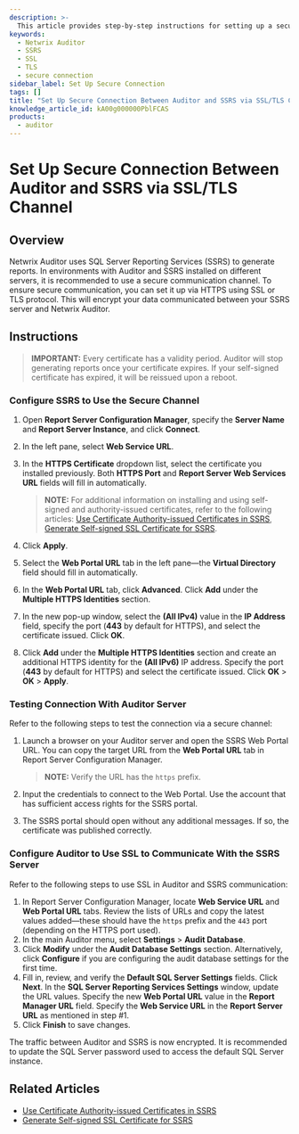 ```yaml
---
description: >-
  This article provides step-by-step instructions for setting up a secure connection between Netwrix Auditor and SQL Server Reporting Services (SSRS) using SSL/TLS.
keywords:
  - Netwrix Auditor
  - SSRS
  - SSL
  - TLS
  - secure connection
sidebar_label: Set Up Secure Connection
tags: []
title: "Set Up Secure Connection Between Auditor and SSRS via SSL/TLS Channel"
knowledge_article_id: kA00g000000PblFCAS
products:
  - auditor
---
```


# Set Up Secure Connection Between Auditor and SSRS via SSL/TLS Channel

## Overview

Netwrix Auditor uses SQL Server Reporting Services (SSRS) to generate reports. In environments with Auditor and SSRS installed on different servers, it is recommended to use a secure communication channel. To ensure secure communication, you can set it up via HTTPS using SSL or TLS protocol. This will encrypt your data communicated between your SSRS server and Netwrix Auditor.

## Instructions

> **IMPORTANT:** Every certificate has a validity period. Auditor will stop generating reports once your certificate expires. If your self-signed certificate has expired, it will be reissued upon a reboot.

### Configure SSRS to Use the Secure Channel

1. Open **Report Server Configuration Manager**, specify the **Server Name** and **Report Server Instance**, and click **Connect**.
2. In the left pane, select **Web Service URL**.
3. In the **HTTPS Certificate** dropdown list, select the certificate you installed previously. Both **HTTPS Port** and **Report Server Web Services URL** fields will fill in automatically.

   > **NOTE:** For additional information on installing and using self-signed and authority-issued certificates, refer to the following articles: [Use Certificate Authority-issued Certificates in SSRS](/docs/kb/auditor/use-certificate-authority-issued-certificates-in-ssrs), [Generate Self-signed SSL Certificate for SSRS](/docs/kb/auditor/generate-self-signed-ssl-certificate-for-ssrs).

4. Click **Apply**.
5. Select the **Web Portal URL** tab in the left pane—the **Virtual Directory** field should fill in automatically.
6. In the **Web Portal URL** tab, click **Advanced**. Click **Add** under the **Multiple HTTPS Identities** section.
7. In the new pop-up window, select the **(All IPv4)** value in the **IP Address** field, specify the port (**443** by default for HTTPS), and select the certificate issued. Click **OK**.
8. Click **Add** under the **Multiple HTTPS Identities** section and create an additional HTTPS identity for the **(All IPv6)** IP address. Specify the port (**443** by default for HTTPS) and select the certificate issued. Click **OK** > **OK** > **Apply**.

### Testing Connection With Auditor Server

Refer to the following steps to test the connection via a secure channel:

1. Launch a browser on your Auditor server and open the SSRS Web Portal URL. You can copy the target URL from the **Web Portal URL** tab in Report Server Configuration Manager.

   > **NOTE:** Verify the URL has the `https` prefix.

2. Input the credentials to connect to the Web Portal. Use the account that has sufficient access rights for the SSRS portal.
3. The SSRS portal should open without any additional messages. If so, the certificate was published correctly.

### Configure Auditor to Use SSL to Communicate With the SSRS Server

Refer to the following steps to use SSL in Auditor and SSRS communication:

1. In Report Server Configuration Manager, locate **Web Service URL** and **Web Portal URL** tabs. Review the lists of URLs and copy the latest values added—these should have the `https` prefix and the `443` port (depending on the HTTPS port used).
2. In the main Auditor menu, select **Settings** > **Audit Database**.
3. Click **Modify** under the **Audit Database Settings** section. Alternatively, click **Configure** if you are configuring the audit database settings for the first time.
4. Fill in, review, and verify the **Default SQL Server Settings** fields. Click **Next**. In the **SQL Server Reporting Services Settings** window, update the URL values. Specify the new **Web Portal URL** value in the **Report Manager URL** field. Specify the **Web Service URL** in the **Report Server URL** as mentioned in step #1.
5. Click **Finish** to save changes.

The traffic between Auditor and SSRS is now encrypted. It is recommended to update the SQL Server password used to access the default SQL Server instance.

## Related Articles

- [Use Certificate Authority-issued Certificates in SSRS](/docs/kb/auditor/use-certificate-authority-issued-certificates-in-ssrs)
- [Generate Self-signed SSL Certificate for SSRS](/docs/kb/auditor/generate-self-signed-ssl-certificate-for-ssrs)